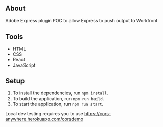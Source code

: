 ## About

Adobe Express plugin POC to allow Express to push output to Workfront

## Tools

-   HTML
-   CSS
-   React
-   JavaScript

## Setup

1. To install the dependencies, run `npm install`.
2. To build the application, run `npm run build`.
3. To start the application, run `npm run start`.

Local dev testing requires you to use https://cors-anywhere.herokuapp.com/corsdemo

